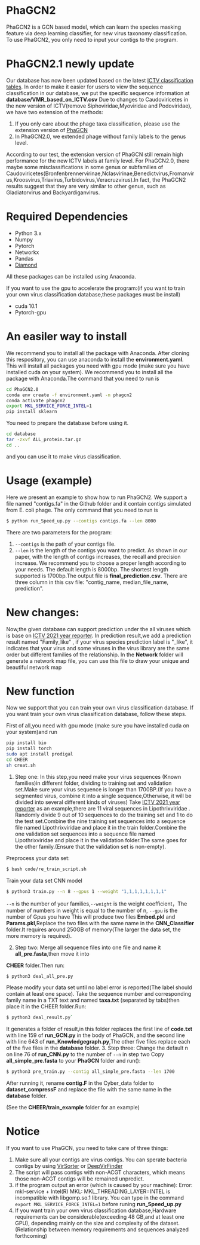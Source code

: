 # PhaGCN2

PhaGCN2 is a GCN based model, which can learn the species masking feature via deep learning classifier, for new virus taxonomy classification. To use PhaGCN2, you only need to input your contigs to the program.

# PhaGCN2.1 newly update
Our database has now been updated based on the latest [ICTV classification tables](https://ictv.global/filebrowser/download/585).
In order to make it easier for users to view the sequence classification in our database, we put the specific sequence information at **database/VMR_based_on_ICTV.csv**
Due to changes to Caudoviricetes in the new version of ICTV(remove Siphoviridae,Myoviridae and Podoviridae), we have two extension of the methods:

1. If you only care about the phage taxa classification, please use the extension version of [PhaGCN](https://github.com/KennthShang/PhaGCN_newICTV)
2. In PhaGCN2.0, we extended phage without family labels to the genus level.

According to our test, the extension version of PhaGCN still remain high performance for the new ICTV labels at family level.
For PhaGCN2.0, there maybe some misclassifications in some genus or subfamilies of Caudoviricetes(Bronfenbrennervirinae,Nclasvirinae,Benedictvirus,Fromanvirus,Kroosvirus,Triavirus,Turbidovirus,Veracruzvirus).In fact, the PhaGCN2 results suggest that they are very similar to other genus, such as Gladiatorvirus and Backyardiganvirus.


# Required Dependencies
* Python 3.x
* Numpy
* Pytorch
* Networkx
* Pandas
* [Diamond](https://github.com/bbuchfink/diamond)

All these packages can be installed using Anaconda.

If you want to use the gpu to accelerate the program:(if you want to train your own virus classification database,these packages must be install)

* cuda 10.1
* Pytorch-gpu

# An easiler way to install
We recommend you to install all the package with Anaconda.
After cloning this respository, you can use anaconda to install the **environment.yaml**. This will install all packages you need with gpu mode (make sure you have installed cuda on your system).
We recommend you to install all the package with Anaconda.The command that you need to run is 
```bash
cd PhaGCN2.0
conda env create -f environment.yaml -n phagcn2
conda activate phagcn2
export MKL_SERVICE_FORCE_INTEL=1
pip install sklearn
```

You need to prepare the database before using it.
```bash
cd database
tar -zxvf ALL_protein.tar.gz
cd ..
```
and you can use it to make virus classification.


# Usage (example)
Here we present an example to show how to run PhaGCN2. We support a file named "contigs.fa" in the Github folder and it contain contigs simulated from E. coli phage. The only command that you need to run is 

```bash
$ python run_Speed_up.py --contigs contigs.fa --len 8000
```

There are two parameters for the program: 
1. `--contigs` is the path of your contigs file. 
2. `--len` is the length of the contigs you want to predict. 
As shown in our paper, with the length of contigs increases, the recall and precision increase. We recommend you to choose a proper length according to your needs. The default length is 8000bp.
The shortest length supported is 1700bp.The output file is **final_prediction.csv**. There are three column in this csv file: "contig_name, median_file_name, prediction".

# New changes:
Now,the given database can support prediction under the all viruses which is base on [ICTV 2021 year reporter](https://talk.ictvonline.org/taxonomy/vmr/m/vmr-file-repository/13175). In prediction result,we add a prediction result named "Family_like" , if your virus species prediction label is "_like", it indicates that your virus and some viruses in the virus library are the same order but different families of the relationship.
In the **Network** folder will generate a network map file, you can use this file to draw your unique and beautiful network map

# New function
Now we support that you can train your own virus classification database.
If you want train your own virus classification database, follow these steps.

First of all,you need with gpu mode (make sure you have installed cuda on your system)and  run 
```bash
pip install bio
pip install torch
sudo apt install prodigal
cd CHEER
sh creat.sh
```

1. Step one:
In this step,you need make your virus sequences (Known families)in different folder, dividing to training set and validation set.Make sure your virus sequence is longer than 1700BP.(If you have a segmented virus, combine it into a single sequence,Otherwise, it will be divided into several different kinds of viruses)
Take [ICTV 2021 year reporter](https://talk.ictvonline.org/taxonomy/vmr/m/vmr-file-repository/13175) as an example,there are 11 viral sequences in Lipothrixviridae .
Randomly divide 9 out of 10 sequences to do the training set and 1 to do the test set.Combine the nine training set sequences into a sequence file named Lipothrixviridae and place it in the train folder.Combine the one validation set sequences into a sequence file named Lipothrixviridae and place it in the validation folder.The same goes for the other family.(Ensure that the validation set is non-empty).

Preprocess your data set:
```bash
$ bash code/re_train_script.sh
```

Train your data set CNN model
```bash
$ python3 train.py --n 8 --gpus 1 --weight "1,1,1,1,1,1,1,1"
```
`--n` is the number of your families,`--weight` is the  weight coefficient，The number of numbers in weight is equal to the number of n, `--gpu` is the number of Gpus you have
This will produce two files **Embed.pkl** and **Params.pkl**,Replace the two files with the same name in the **CNN_Classifier** folder.It requires around 250GB of memory(The larger the data set, the more memory is required).

2. Step two:
Merge all sequence files into one file and name it **all_pre.fasta**,then move it into 

**CHEER** folder.Then run:
```bash
$ python3 deal_all_pre.py
```
Please modify your data set until no label error is reported(The label should contain at least one space).
Take the sequence number and corresponding family name in a TXT text and named **taxa.txt** (separated by tabs)then place it in the CHEER folder.Run:
```bash
$ python3 deal_result.py`
```
It generates a folder of result,in this folder replaces the first line of **code.txt** with line 159 of **run_GCN.py** in the body of PhaGCN, and the second line with line 643 of **run_Knowledgegraph.py**,The other five files replace each of the five files in the **database** folder.
3. Step three:
Change the default n on line 76 of **run_CNN.py** to the number of `--n` in step two
Copy **all_simple_pre.fasta** to your **PhaGCN** folder and run():
```bash
$ python3 pre_train.py --contig all_simple_pre.fasta --len 1700
```

After running it, rename **contig.F** in the Cyber_data folder to **dataset_compressF** and replace the file with the same name in the **database** folder.

(See the **CHEER/train_example** folder for an example)
# Notice
If you want to use PhaGCN, you need to take care of three things:
1. Make sure all your contigs are virus contigs. You can sperate bacteria contigs by using [VirSorter](https://github.com/simroux/VirSorter) or [DeepVirFinder](https://github.com/jessieren/DeepVirFinder)
2. The script will pass contigs with non-ACGT characters, which means those non-ACGT contigs will be remained unpredict.
3. if the program output an error (which is caused by your machine): Error: mkl-service + Intel(R) MKL: MKL_THREADING_LAYER=INTEL is incompatible with libgomp.so.1 library.
You can type in the command `export MKL_SERVICE_FORCE_INTEL=1` before runing **run_Speed_up.py**
4. If you want train your own virus classification database,Hardware requirements can be considerable(exceeding 48 GB,and at least one GPU), depending mainly on the size and complexity of the dataset. (Relationship between memory requirements and sequences analyzed forthcoming)



